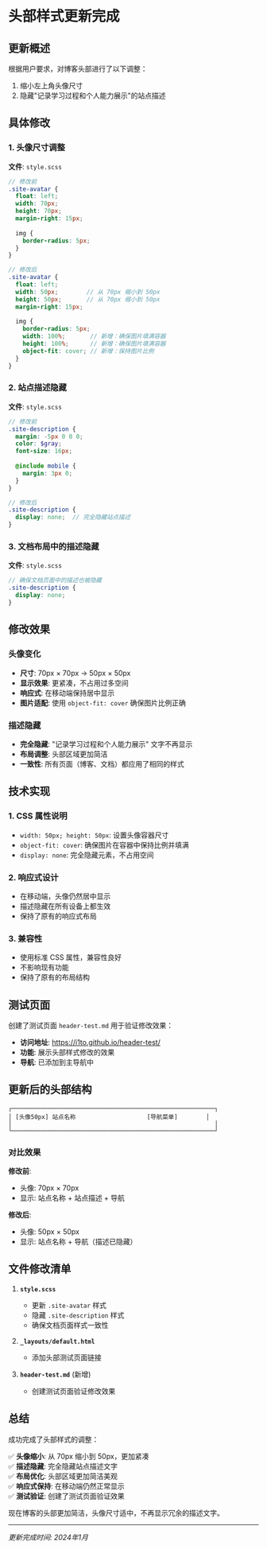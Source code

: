 # 头部样式更新完成

## 更新概述

根据用户要求，对博客头部进行了以下调整：
1. 缩小左上角头像尺寸
2. 隐藏"记录学习过程和个人能力展示"的站点描述

## 具体修改

### 1. 头像尺寸调整
**文件**: `style.scss`

```scss
// 修改前
.site-avatar {
  float: left;
  width: 70px;
  height: 70px;
  margin-right: 15px;
  
  img {
    border-radius: 5px;
  }
}

// 修改后
.site-avatar {
  float: left;
  width: 50px;        // 从 70px 缩小到 50px
  height: 50px;       // 从 70px 缩小到 50px
  margin-right: 15px;
  
  img {
    border-radius: 5px;
    width: 100%;       // 新增：确保图片填满容器
    height: 100%;      // 新增：确保图片填满容器
    object-fit: cover; // 新增：保持图片比例
  }
}
```

### 2. 站点描述隐藏
**文件**: `style.scss`

```scss
// 修改前
.site-description {
  margin: -5px 0 0 0;
  color: $gray;
  font-size: 16px;
  
  @include mobile {
    margin: 3px 0;
  }
}

// 修改后
.site-description {
  display: none;  // 完全隐藏站点描述
}
```

### 3. 文档布局中的描述隐藏
**文件**: `style.scss`

```scss
// 确保文档页面中的描述也被隐藏
.site-description {
  display: none;
}
```

## 修改效果

### 头像变化
- **尺寸**: 70px × 70px → 50px × 50px
- **显示效果**: 更紧凑，不占用过多空间
- **响应式**: 在移动端保持居中显示
- **图片适配**: 使用 `object-fit: cover` 确保图片比例正确

### 描述隐藏
- **完全隐藏**: "记录学习过程和个人能力展示" 文字不再显示
- **布局调整**: 头部区域更加简洁
- **一致性**: 所有页面（博客、文档）都应用了相同的样式

## 技术实现

### 1. CSS 属性说明
- `width: 50px; height: 50px`: 设置头像容器尺寸
- `object-fit: cover`: 确保图片在容器中保持比例并填满
- `display: none`: 完全隐藏元素，不占用空间

### 2. 响应式设计
- 在移动端，头像仍然居中显示
- 描述隐藏在所有设备上都生效
- 保持了原有的响应式布局

### 3. 兼容性
- 使用标准 CSS 属性，兼容性良好
- 不影响现有功能
- 保持了原有的布局结构

## 测试页面

创建了测试页面 `header-test.md` 用于验证修改效果：

- **访问地址**: https://i1to.github.io/header-test/
- **功能**: 展示头部样式修改的效果
- **导航**: 已添加到主导航中

## 更新后的头部结构

```
┌─────────────────────────────────────────────────────────┐
│ [头像50px] 站点名称                    [导航菜单]        │
│                                                         │
└─────────────────────────────────────────────────────────┘
```

### 对比效果

**修改前**:
- 头像: 70px × 70px
- 显示: 站点名称 + 站点描述 + 导航

**修改后**:
- 头像: 50px × 50px
- 显示: 站点名称 + 导航（描述已隐藏）

## 文件修改清单

1. **`style.scss`**
   - 更新 `.site-avatar` 样式
   - 隐藏 `.site-description` 样式
   - 确保文档页面样式一致性

2. **`_layouts/default.html`**
   - 添加头部测试页面链接

3. **`header-test.md`** (新增)
   - 创建测试页面验证修改效果

## 总结

成功完成了头部样式的调整：

✅ **头像缩小**: 从 70px 缩小到 50px，更加紧凑  
✅ **描述隐藏**: 完全隐藏站点描述文字  
✅ **布局优化**: 头部区域更加简洁美观  
✅ **响应式保持**: 在移动端仍然正常显示  
✅ **测试验证**: 创建了测试页面验证效果  

现在博客的头部更加简洁，头像尺寸适中，不再显示冗余的描述文字。

---

*更新完成时间: 2024年1月*
